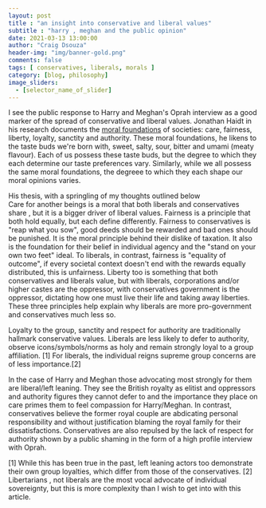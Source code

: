 ```yaml
---
layout: post
title : "an insight into conservative and liberal values"
subtitle : "harry , meghan and the public opinion"
date: 2021-03-13 13:00:00
author: "Craig Dsouza"
header-img: "img/banner-gold.png"
comments: false
tags: [ conservatives, liberals, morals ]
category: [blog, philosophy]
image_sliders:
  - [selector_name_of_slider]
---
```


I see the public response to Harry and Meghan's Oprah interview as a good marker of the spread of conservative and liberal values.
Jonathan Haidt in his research documents the [moral foundations](https://www.youtube.com/watch?v=7o5mLnfyfaY) of societies: 
care, fairness, liberty, loyalty, sanctity and authority.
These moral foundations, he likens to the taste buds we're born with, sweet, salty, sour, bitter and umami (meaty flavour). Each of us
possess these taste buds, but the degree to which they each determine our taste preferences vary. Similarly, while we all possess the
same moral foundations, the degreee to which they each shape our moral opinions varies. 

His thesis, with a springling of my thoughts outlined below<br>
Care for another beings is a moral that both liberals and conservatives share , but it is a bigger driver of liberal values. 
Fairness is a principle that both hold equally, but each define differently. Fairness to conservatives is "reap what you sow", 
good deeds should be rewarded and bad ones should be punished. It is the moral principle behind their dislike of taxation. It also 
is the foundation for their belief in individual agency and the "stand on your own two feet" ideal. To liberals, in contrast,
fairness is "equality of outcome", if every societal context doesn't end with the rewards equally distributed, this is unfairness. 
Liberty too is something that both conservatives and liberals value, but with liberals, corporations and/or higher castes are the oppressor,
with conservatives government is the oppressor, dictating how one must live their life and taking away liberties. These three principles 
help explain why liberals are more pro-government and conservatives much less so.

Loyalty to the group, sanctity and respect for authority are traditionally hallmark conservative values. Liberals are less likely to defer
to authority, observe icons/symbols/norms as holy and remain strongly loyal to a group affiliation. [1] For liberals, the individual reigns supreme
group concerns are of less importance.[2]

In the case of Harry and Meghan those advocating most strongly for them are liberal/left leaning. They see the British royalty as elitist
and oppressors and authority figures they cannot defer to and the importance they place on care primes them to feel compassion for Harry/Meghan. 
In contrast, conservatives believe the former royal couple are abdicating personal responsibility and without justification blaming the royal 
family for their dissatisfactions. Conservatives are also repulsed by the lack of respect for authority shown by a public shaming in the form of 
a high profile interview with Oprah.


[1] While this has been true in the past, 
left leaning actors too demonstrate their own group loyalties, which differ from those of the conservatives.
[2] Libertarians , not liberals are the most vocal advocate of individual sovereignty, but this is more complexity than I wish to get
into with this article.



